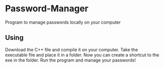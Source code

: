 # Password-Manager
Program to manage passwords locally on your computer

## Using
Download the C++ file and compile it on your computer.
Take the executable file and place it in a folder.
Now you can create a shortcut to the exe in the folder.
Run the program and manage your passwords!
